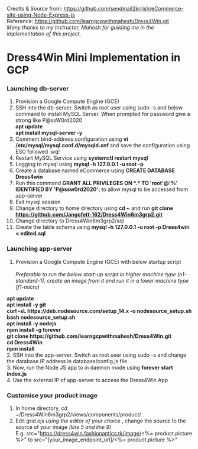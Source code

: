 Credits & Source from: https://github.com/sendmail2krrish/eCommerce-site-using-Node-Express-js </br>
Reference: https://github.com/learngcpwithmahesh/Dress4Win.git </br>
<i> Many thanks to my Instructor, Mahesh for guilding me in the implementation of this project.</i>

# Dress4Win Mini Implementation in GCP

### Launching db-server
1. Provision a Google Compute Engine (GCE) <br/>
2. SSH into the db-server. Switch as root user using sudo -s and below command to install MySQL Server. When prompted for password give a strong like P@ssW0rd2020 <br/>
<b>apt update</b> <br/>
<b>apt install mysql-server -y</b> <br/>
3. Comment bind-address configuration using <b> vi /etc/mysql/mysql.conf.d/mysqld.cnf </b> and save the configuration using ESC followed :wq! <br/>
4. Restart MySQL Service using <b>systemctl restart mysql</b> <br/>
5. Logging to mysql using <b>mysql -h 127.0.0.1 -u root -p</b>  <br/>
6. Create a database named eCommerce using <b>CREATE DATABASE Dress4win </b> <br/>
7. Run this command <b> GRANT ALL PRIVILEGES ON \*.\* TO 'root'@'%' IDENTIFIED BY 'P@ssw0rd2020';</b> to allow mysql to be accessed from app-server <br/>
7. Exit mysql session <br/>
8. Change directory to home directory using <b>cd ~</b> and run <b> git clone https://github.com/Jangofett-162/Dress4Win6m3grp2.git </b>  <br/>
9. Change directory to Dress4Win6m3grp2/sql <br/>
10. Create the table schema using <b> mysql -h 127.0.0.1 -u root -p Dress4win < edited.sql </b> <br/>
 
### Launching app-server
1. Provision a Google Compute Engine (GCE) with below startup script <br/></br>
<i> Preferable to run the below start-up script in higher machine type (n1-standard-1), create an image from it and run it in a lower machine type (f1-micro) </i>
<b>
apt update <br/>
apt install -y git <br/>
curl -sL https://deb.nodesource.com/setup_14.x -o nodesource_setup.sh <br/>
bash nodesource_setup.sh <br/>
apt install -y nodejs <br/>
npm install -g forever <br/>
git clone https://github.com/learngcpwithmahesh/Dress4Win.git <br/>
cd Dress4Win <br/>
npm install <br/>
</b>
2. SSH into the app-server. Switch as root user using sudo -s and change the database IP address in database/config.js file <br/>
3. Now, run the Node JS app to in daemon mode using <b>forever start index.js </b> <br/>
4. Use the external IP of app-server to access the Dress4Win App <br/>

### Customise your product image
1. In home directory, cd ~/Dress4Win6m3grp2/views/components/product/ <br/>
2. Edit grid.ejs <i> using the editor of your choice </i>, change the source to the source of your image <i> (line 5 and line 9) </i>  <br/>
E.g. src="https://dress4win.fashionantics.tk/image/<%= product.picture %>" to src="[your_image_endpoint_url]/<%= product.picture %>" <br/>

